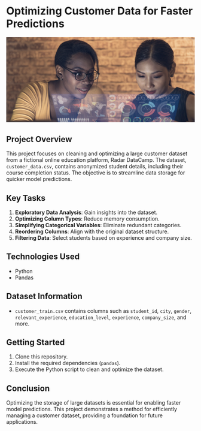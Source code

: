 # Optimizing Customer Data for Faster Predictions

![Two data scientists working on a dashboard.](hr-image-small.png)

## Project Overview
This project focuses on cleaning and optimizing a large customer dataset from a fictional online education platform, Radar DataCamp. The dataset, `customer_data.csv`, contains anonymized student details, including their course completion status. The objective is to streamline data storage for quicker model predictions.

## Key Tasks
1. **Exploratory Data Analysis**: Gain insights into the dataset.
2. **Optimizing Column Types**: Reduce memory consumption.
3. **Simplifying Categorical Variables**: Eliminate redundant categories.
4. **Reordering Columns**: Align with the original dataset structure.
5. **Filtering Data**: Select students based on experience and company size.

## Technologies Used
- Python
- Pandas

## Dataset Information
- `customer_train.csv` contains columns such as `student_id`, `city`, `gender`, `relevant_experience`, `education_level`, `experience`, `company_size`, and more.

## Getting Started
1. Clone this repository.
2. Install the required dependencies (`pandas`).
3. Execute the Python script to clean and optimize the dataset.

## Conclusion
Optimizing the storage of large datasets is essential for enabling faster model predictions. This project demonstrates a method for efficiently managing a customer dataset, providing a foundation for future applications.
